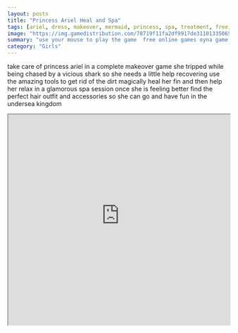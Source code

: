 ```yaml
---
layout: posts
title: "Princess Ariel Heal and Spa"
tags: [ariel, dress, makeover, mermaid, princess, spa, treatment, free, online, games, oyna, game, free, games, play, play, games]
image: "https://img.gamedistribution.com/78719f11fa2df9917de3110133506521.jpg"
summary: "use your mouse to play the game  free online games oyna game free games play play games"
category: "Girls"
---
```


take care of princess ariel in a complete makeover game she tripped while being chased by a vicious shark so she needs a little help recovering use the amazing tools to get rid of the dirt magically heal her fin and then help her relax in a glamorous spa session once she is feeling better find the perfect hair outfit and accessories so she can go and have fun in the undersea kingdom

<iframe width="100%" height="480px;" src="https://flash.gamedistribution.com?game=78719f11fa2df9917de3110133506521"></iframe>
